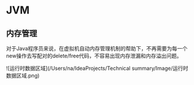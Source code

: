 

# JVM

## 内存管理

对于Java程序员来说，在虚拟机自动内存管理机制的帮助下，不再需要为每一个new操作去写配对的delete/free代码，不容易出现内存泄漏和内存溢出问题。



![运行时数据区域](/Users/na/IdeaProjects/Technical summary/Image/运行时数据区域.png)